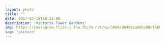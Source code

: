 ```yaml
---
layout: photo
title: ""
date: 2017-03-19T18:22:00
description: "Victoria Tower Gardens"
img: https://instagram.flis6-1.fna.fbcdn.net/vp/30e9a9b4081a66ba90cf6b04e4412a2d/5B0A9C37/t51.2885-15/e35/17881879_1897643153837176_7448272262555238400_n.jpg
tag: 'picture'
---
```



